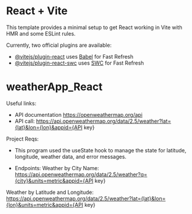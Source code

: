 # React + Vite

This template provides a minimal setup to get React working in Vite with HMR and some ESLint rules.

Currently, two official plugins are available:

- [@vitejs/plugin-react](https://github.com/vitejs/vite-plugin-react/blob/main/packages/plugin-react/README.md) uses [Babel](https://babeljs.io/) for Fast Refresh
- [@vitejs/plugin-react-swc](https://github.com/vitejs/vite-plugin-react-swc) uses [SWC](https://swc.rs/) for Fast Refresh
# weatherApp_React


Useful links:
- API documentation https://openweathermap.org/api
- API call: https://api.openweathermap.org/data/2.5/weather?lat={lat}&lon={lon}&appid={API key}

Project Reqs:
- This program used the useState hook to manage the state for latitude, longitude, weather data, and error messages.

- Endpoints: Weather by City Name: https://api.openweathermap.org/data/2.5/weather?q={city}&units=metric&appid={API key}

Weather by Latitude and Longitude: https://api.openweathermap.org/data/2.5/weather?lat={lat}&lon={lon}&units=metric&appid={API key}
